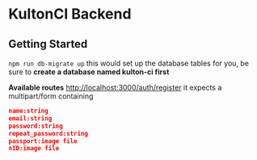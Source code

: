 # **KultonCI Backend**

## **Getting Started**

`npm run db-migrate up` this would set up the database tables for you, be sure to **create a database named kulton-ci first**

**Available routes**
<http://localhost:3000/auth/register>
it expects a multipart/form containing 

```json
name:string
email:string
password:string
repeat_password:string
passport:image file
nID:image file
```


